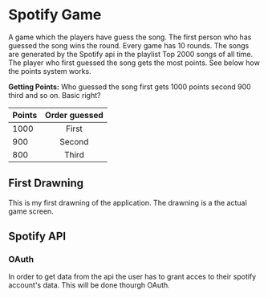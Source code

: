 # Spotify Game
A game which the players have guess the song. The first person who has guessed the song wins the round. Every game has 10 rounds.
The songs are generated by the Spotify api in the playlist Top 2000 songs of all time. The player who first guessed the song gets the most points. See below how the points system works.

**Getting Points:** Who guessed the song first gets 1000 points second 900 third and so on. Basic right?

| Points | Order guessed |
|--------|:-------------:|
| 1000   |     First     |
| 900    |     Second    |
| 800    |     Third     |

## First Drawning
This is my first drawning of the application. The drawning is a the actual game screen. 

## Spotify API

### OAuth
In order to get data from the api the user has to grant acces to their spotify account's data. This will be done thourgh OAuth. 
